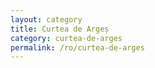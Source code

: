 ```yaml
---
layout: category
title: Curtea de Argeș
category: curtea-de-arges
permalink: /ro/curtea-de-arges
---
```

